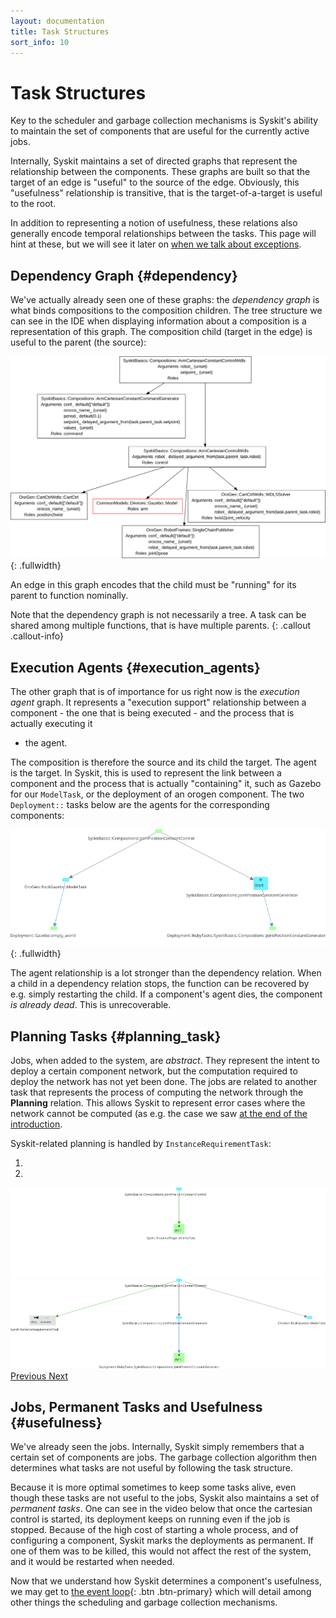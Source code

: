 ```yaml
---
layout: documentation
title: Task Structures
sort_info: 10
---
```


# Task Structures

Key to the scheduler and garbage collection mechanisms is Syskit's ability to
maintain the set of components that are useful for the currently active jobs.

Internally, Syskit maintains a set of directed graphs that represent the
relationship between the components. These graphs are built so that the target
of an edge is "useful" to the source of the edge. Obviously, this "usefulness"
relationship is transitive, that is the target-of-a-target is useful to the
root.

In addition to representing a notion of usefulness, these relations also generally
encode temporal relationships between the tasks. This page will hint at these, but
we will see it later on [when we talk about exceptions](exceptions.html).

## Dependency Graph {#dependency}

We've actually already seen one of these graphs: the _dependency graph_ is what
binds compositions to the composition children.  The tree structure we can see
in the IDE when displaying information about a composition is a representation
of this graph. The composition child (target in the edge) is useful to the
parent (the source):

![A composition dependency graph](media/composition_dependency_graph.svg){: .fullwidth}

An edge in this graph encodes that the child must be "running" for its parent
to function nominally.

Note that the dependency graph is not necessarily a tree. A task can be shared
among multiple functions, that is have multiple parents.
{: .callout .callout-info}

## Execution Agents {#execution_agents}

The other graph that is of importance for us right now is the _execution agent_
graph.  It represents a "execution support" relationship between a component -
the one that is being executed - and the process that is actually executing it
- the agent.

The composition is therefore the source and its child the target. The agent is
the target. In Syskit, this is used to represent the link between a component
and the process that is actually "containing" it, such as Gazebo for our
`ModelTask`, or the deployment of an orogen component. The two `Deployment::`
tasks below are the agents for the corresponding components:

![Example of execution agents](media/scheduling_4.png){: .fullwidth}

The agent relationship is a lot stronger than the dependency relation. When a
child in a dependency relation stops, the function can be recovered by e.g.
simply restarting the child. If a component's agent dies, the component _is
already dead_. This is unrecoverable.

## Planning Tasks {#planning_task}

Jobs, when added to the system, are _abstract_. They represent the intent to
deploy a certain component network, but the computation required to deploy the
network has not yet been done. The jobs are related to another task that represents
the process of computing the network through the **Planning** relation. This allows
Syskit to represent error cases where the network cannot be computed (as e.g. the
case we saw [at the end of the introduction](index.html#deployment_failure).

Syskit-related planning is handled by `InstanceRequirementTask`:

<div id="planned_by" class="carousel slide" data-ride="carousel">
  <!-- Indicators -->
  <ol class="carousel-indicators">
    <li data-target="#planned_by" data-slide-to="0" class="active"></li>
    <li data-target="#planned_by" data-slide-to="1"></li>
  </ol>

  <!-- Wrapper for slides -->
  <div class="carousel-inner" role="listbox">
    <div class="item active"><img src="media/planned_by_1.png" alt="start of the execution agents"></div>
    <div class="item"><img src="media/planned_by_2.png" alt="start of the execution agents"></div>
  </div>

  <!-- Controls -->
  <a class="left carousel-control" href="#planned_by" role="button" data-slide="prev">
    <span class="glyphicon glyphicon-chevron-left" aria-hidden="true"></span>
    <span class="sr-only">Previous</span>
  </a>
  <a class="right carousel-control" href="#planned_by" role="button" data-slide="next">
    <span class="glyphicon glyphicon-chevron-right" aria-hidden="true"></span>
    <span class="sr-only">Next</span>
  </a>
</div>

## Jobs, Permanent Tasks and Usefulness {#usefulness}

We've already seen the jobs. Internally, Syskit simply remembers that a certain
set of components are jobs. The garbage collection algorithm then determines
what tasks are not useful by following the task structure.

Because it is more optimal sometimes to keep some tasks alive, even though
these tasks are not useful to the jobs, Syskit also maintains a set of
_permanent tasks_.  One can see in the video below that once the cartesian
control is started, its deployment keeps on running even if the job is stopped.
Because of the high cost of starting a whole process, and of configuring a
component, Syskit marks the deployments as permanent. If one of them was to be
killed, this would not affect the rest of the system, and it would be restarted
when needed.

Now that we understand how Syskit determines a component's usefulness, we may
get to [the event loop](event_loop.html){: .btn .btn-primary} which will detail among other things
the scheduling and garbage collection mechanisms.

